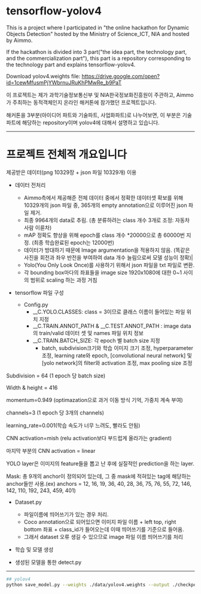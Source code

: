 # tensorflow-yolov4
This is a project where I participated in "the online hackathon for Dynamic Objects Detection" hosted by the Ministry of Science_ICT, NIA and hosted by Aimmo.

If the hackathon is divided into 3 part("the idea part, the technology part, and the commercialization part"), this part is a repository corresponding to the technology part and explains tensorflow-yolov4.

Download yolov4.weights file: https://drive.google.com/open?id=1cewMfusmPjYWbrnuJRuKhPMwRe_b9PaT

이 프로젝트는 제가 과학기술정보통신부 및 NIA한국정보화진흥원이 주관하고, Aimmo가 주최하는 동적객체인지 온라인 해커톤에 참가했던 프로젝트입니다.

해커톤을 3부분(아이디어 파트와 기술파트, 사업화파트)로 나누어보면, 이 부분은 기술파트에 해당하는 repository이며 yolov4에 대해서 설명하고 있습니다.

------
# 프로젝트 전체적 개요입니다
제공받은 데이터(png 10329장 + json 파일 10329개) 이용

+ 데이터 전처리
  + Aimmo측에서 제공해준 전체 데이터 중에서 정확한 데이터셋 확보를 위해 10329개의 json 파일 중, 365개의 empty annotation으로 이루어진 json 파일 제거. 
  + 최종 9964개의 data로 추림. (총 분류하려는 class 개수 3개로 조정: 자동차 사람 이륜차)
  + mAP 정확도 향상을 위해 epoch를 class 개수 *20000으로 총 60000번 지정. (최종 학습완료된 epoch는 12000번)
  + 데이터가 방대하기 때문에 Image argumentation을 적용하지 않음. (똑같은 사진을 회전과 좌우 반전을 부여하여 data 개수 늘림으로써 모델 성능이 정확)|
  + Yolo(You Only Look Once)를 사용하기 위해서 json 파일을 txt 파일로 변환.
  + 각 bounding box마다의 좌표들을 image size 1920x1080에 대한 0~1 사이의 범위로 scaling 하는 과정 거침

+ tensorflow 파일 구성
  + Config.py
    + __C.YOLO.CLASSES: class = 3이므로 클래스 이름이 들어있는 파일 위치 지정
    + __C.TRAIN.ANNOT_PATH & __C.TEST.ANNOT_PATH : image data의 train/valid 데이터 셋 및 names 파일 위치 정보
    + __C.TRAIN.BATCH_SIZE: 각 epoch 별 batch size 지정
	  + batch, subdivision크기와 학습 이미지 크기 조정, hyperparameter 조정, learning rate와 epoch, [convolutional neural network] 및 [yolo network]의 filter와 activation 조정, max pooling size 조정

Subdivision = 64 (1 epoch 당 batch size)

Width & height = 416

momentum=0.949 (optimazation으로 과거 이동 방식 기억, 가중치 계속 부여)

channels=3	(1 epoch 당 3개의 channels)

learning_rate=0.001(학습 속도가 너무 느려도, 빨라도 안됨)

CNN activation=mish (relu activation보다 부드럽게 올라가는 gradient)

마지막 부분의 CNN activation = linear

YOLO layer은 이미지의 feature들을 뽑고 난 후에 실질적인 prediction을 하는 layer. 

Mask: 총 9개의 anchor이 정의되어 있는데, 그 중 mask에 적혀있는 tag에 해당하는 anchor들만 사용.(ex) anchors = 12, 16, 19, 36, 40, 28, 36, 75, 76, 55, 72, 146, 142, 110, 192, 243, 459, 401)


  + Dataset.py
    + 파일이름에 띄어쓰기가 있는 경우 처리.
    + Coco annotation으로 되어있으면 이미지 파일 이름 + left top, right bottom 좌표 + class_id가 들어오는데 이때 띄어쓰기를 기준으로 들어옴.
    + 그래서 dataset 오류 생길 수 있으므로 image 파일 이름 띄어쓰기를 처리

+ 학습 및 모델 생성

+ 생성된 모델을 통한 detect.py

---

```bash
## yolov4
python save_model.py --weights ./data/yolov4.weights --output ./checkpoints/yolov4-416 --input_size 416 --model yolov4 

```
